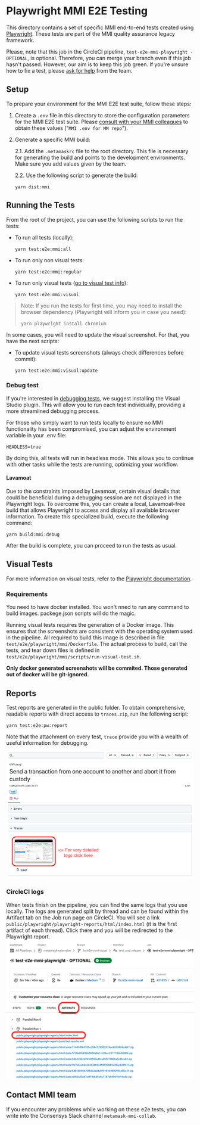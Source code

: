 # Playwright MMI E2E Testing

This directory contains a set of specific MMI end-to-end tests created using [Playwright](https://playwright.dev/). These tests are part of the MMI quality assurance legacy framework.

Please, note that this job in the CircleCI pipeline, `test-e2e-mmi-playwright - OPTIONAL`, is optional. Therefore, you can merge your branch even if this job hasn't passed. However, our aim is to keep this job green. If you're unsure how to fix a test, please [ask for help](#contact-mmi-team) from the team.

## Setup

To prepare your environment for the MMI E2E test suite, follow these steps:

1. Create a `.env` file in this directory to store the configuration parameters for the MMI E2E test suite. Please [consult with your MMI colleagues](#contact-mmi-team) to obtain these values ("`MMI .env for MM repo`").

2. Generate a specific MMI build:

    2.1. Add the `.metamaskrc` file to the root directory. This file is necessary for generating the build and points to the development environments. Make sure you add values given by the team.

    2.2. Use the following script to generate the build:
    ```
    yarn dist:mmi
    ```

## Running the Tests

From the root of the project, you can use the following scripts to run the tests:

- To run all tests (locally):
  ```
  yarn test:e2e:mmi:all
  ```
- To run only non visual tests:
  ```
  yarn test:e2e:mmi:regular
  ```
- To run only visual tests ([go to visual test info](#visual-tests)):
  ```
  yarn test:e2e:mmi:visual
  ```
> Note: If you run the tests for first time, you may need to install the browser dependency (Playwright will inform you in case you need):
> ```
> yarn playwright install chromium
>```

In some cases, you will need to update the visual screenshot. For that, you have the next scripts:

- To update visual tests screenshots (always check differences before commit):
  ```
  yarn test:e2e:mmi:visual:update
  ```

### Debug test

If you're interested in [debugging tests](https://playwright.dev/docs/debug), we suggest installing the Visual Studio plugin. This will allow you to run each test individually, providing a more streamlined debugging process.

For those who simply want to run tests locally to ensure no MMI functionality has been compromised, you can adjust the environment variable in your .env file:
```
HEADLESS=true
```
By doing this, all tests will run in headless mode. This allows you to continue with other tasks while the tests are running, optimizing your workflow.

#### Lavamoat

Due to the constraints imposed by Lavamoat, certain visual details that could be beneficial during a debugging session are not displayed in the Playwright logs. To overcome this, you can create a local, Lavamoat-free build that allows Playwright to access and display all available browser information. To create this specialized build, execute the following command:
```
yarn build:mmi:debug
```
After the build is complete, you can proceed to run the tests as usual.

## Visual Tests

For more information on visual tests, refer to the [Playwright documentation](https://playwright.dev/docs/test-snapshots).

### Requirements

You need to have docker installed. You won't nned to run any command to build images. packege.json scripts will do the magic.

Running visual tests requires the generation of a Docker image. This ensures that the screenshots are consistent with the operating system used in the pipeline. All required to build this image is described in file `test/e2e/playwright/mmi/Dockerfile`. The actual process to build, call the tests, and tear down files is defined in `test/e2e/playwright/mmi/scripts/run-visual-test.sh`.

**Only docker generated screenshots will be commited. Those generated out of docker will be git-ignored.**

## Reports

Test reports are generated in the public folder. To obtain comprehensive, readable reports with direct access to `traces.zip`, run the following script:
```
yarn test:e2e:pw:report
```

Note that the attachment on every test, `trace` provide you with a wealth of useful information for debugging.

![Playwright trace detail](resources/trace.png)

### CircleCI logs

When tests finish on the pipeline, you can find the same logs that you use locally. The logs are generated split by thread and can be found within the Artifact tab on the Job run page on CircleCI. You will see a link `public/playwright/playwright-reports/html/index.html` (it is the first artifact of each thread). Click there and you will be redirected to the Playwright report.
![CircleCI Job Actifact detail](resources/circleci-artifact-screnshot.png)

## Contact MMI team

If you encounter any problems while working on these e2e tests, you can write into the Consensys Slack channel `metamask-mmi-collab`.
